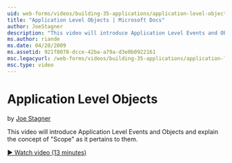 ```yaml
---
uid: web-forms/videos/building-35-applications/application-level-objects
title: "Application Level Objects | Microsoft Docs"
author: JoeStagner
description: "This video will introduce Application Level Events and Objects and explain the concept of &quot;Scope&quot; as it pertains to them."
ms.author: riande
ms.date: 04/20/2009
ms.assetid: 921f8078-dcce-42ba-a79a-d3e0b0922161
msc.legacyurl: /web-forms/videos/building-35-applications/application-level-objects
msc.type: video
---
```

# Application Level Objects

by [Joe Stagner](https://github.com/JoeStagner)

This video will introduce Application Level Events and Objects and explain the concept of &quot;Scope&quot; as it pertains to them.

[&#9654; Watch video (13 minutes)](https://channel9.msdn.com/Blogs/ASP-NET-Site-Videos/application-level-objects)
